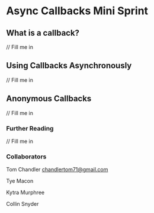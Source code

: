 # Async Callbacks Mini Sprint

## What is a callback?

// Fill me in

## Using Callbacks Asynchronously

// Fill me in

## Anonymous Callbacks

// Fill me in

### Further Reading

// Fill me in

### Collaborators
Tom Chandler
<chandlertom71@gmail.com>

Tye Macon

Kytra Murphree

Collin Snyder
